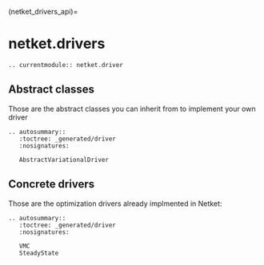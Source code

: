 (netket_drivers_api)=
# netket.drivers

```{eval-rst}
.. currentmodule:: netket.driver

```

## Abstract classes

Those are the abstract classes you can inherit from to implement your own driver

```{eval-rst}
.. autosummary::
   :toctree: _generated/driver
   :nosignatures:

   AbstractVariationalDriver
```

## Concrete drivers

Those are the optimization drivers already implmented in Netket:

```{eval-rst}
.. autosummary::
   :toctree: _generated/driver
   :nosignatures:

   VMC
   SteadyState

```

